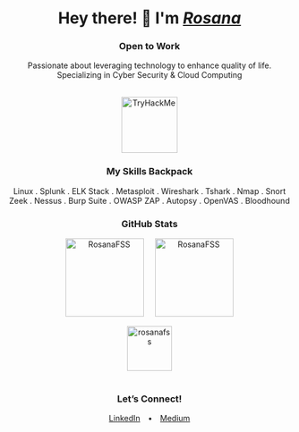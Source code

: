 <h1 align="center">Hey there! 👋 I'm <a href="https://www.linkedin.com/in/rosanafssantos/"><em>Rosana</em></a></h1>
<h3 align="center">Open to Work</h3>
<p align="center">
    Passionate about leveraging technology to enhance quality of life.<br>
    Specializing in Cyber Security & Cloud Computing
</p>

<br>

<div align="center">
    <img height="100px" src="https://tryhackme-badges.s3.amazonaws.com/Rosana.png" alt="TryHackMe" />
</div>

<h3 align="center"><strong>My Skills Backpack</strong></h3>
<p align="center">Linux . Splunk . ELK Stack . Metasploit . Wireshark . Tshark . Nmap . Snort<br>Zeek . Nessus . Burp Suite . OWASP ZAP . Autopsy . OpenVAS . Bloodhound</p>

<h3 align="center"><strong>GitHub Stats</strong></h3>
<div align="center" style="display: flex; justify-content: center; gap: 20px;">
    <img height="140px" src="https://github-readme-streak-stats.herokuapp.com/?user=rosanafss&theme=highcontrast" alt="RosanaFSS" />
    <img height="140px" src="https://github-readme-stats.vercel.app/api?username=rosanafss&show_icons=true&locale=en&theme=highcontrast" alt="RosanaFSS" />
</div>

<br>

<div align="center">
    <a href="https://github.com/ryo-ma/github-profile-trophy">
        <img height="80" src="https://github-profile-trophy.vercel.app/?username=rosanafss&theme=dracula" alt="rosanafss" />
    </a>
</div>

<br>

<h3 align="center">Let’s Connect!</h3>
<p align="center">
    <a href="https://www.linkedin.com/in/rosanafssantos/" style="margin: 0 10px;">LinkedIn</a> • 
    <a href="https://medium.com/rosanafss" style="margin: 0 10px;">Medium</a>
</p>

<br>

<div align="center">
    <img height="70px" src="https://github-readme-stats.vercel.app/api/top-langs?username=rosanafss&show

